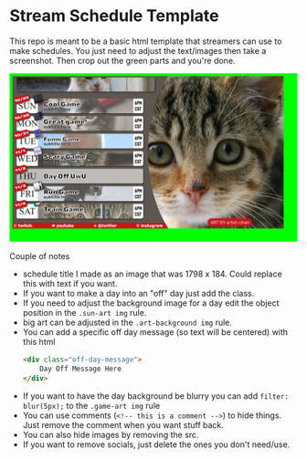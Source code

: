 # Stream Schedule Template

This repo is meant to be a basic html template that streamers can use to make schedules. You just need to adjust the text/images then take a screenshot. Then crop out the green parts and you're done.


![exampleImage](./exampleImage.PNG)


Couple of notes
* schedule title I made as an image that was 1798 x 184. Could replace this with text if you want.
* If you want to make a day into an "off" day just add the class. 
* If you need to adjust the background image for a day edit the object position in the `.sun-art img` rule.
* big art can be adjusted in the `.art-background img` rule.
* You can add a specific off day message (so text will be centered) with this html
    ```html
    <div class="off-day-message">
        Day Off Message Here
    </div>
    ```
* If you want to have the day background be blurry you can add  `filter: blur(5px);` to the `.game-art img` rule
* You can use comments (`<!-- this is a comment -->`) to hide things. Just remove the comment when you want stuff back.
* You can also hide images by removing the src.
* If you want to remove socials, just delete the ones you don't need/use.